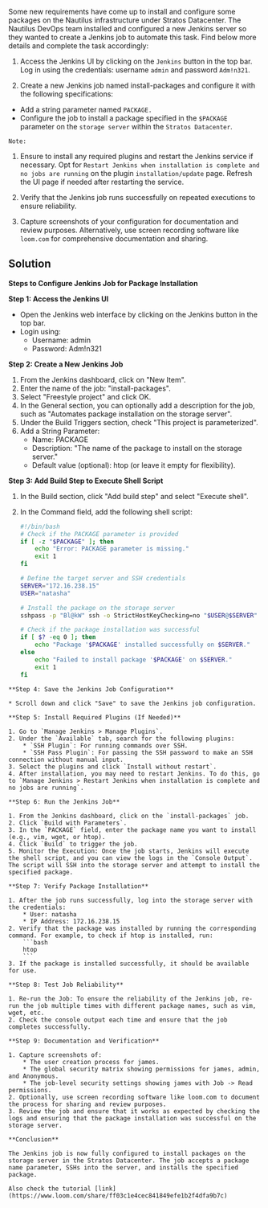 Some new requirements have come up to install and configure some packages on the Nautilus infrastructure under Stratos Datacenter. The Nautilus DevOps team installed and configured a new Jenkins server so they wanted to create a Jenkins job to automate this task. Find below more details and complete the task accordingly:


1. Access the Jenkins UI by clicking on the `Jenkins` button in the top bar. Log in using the credentials: username `admin` and password `Adm!n321`.


2. Create a new Jenkins job named install-packages and configure it with the following specifications:


- Add a string parameter named `PACKAGE.`
- Configure the job to install a package specified in the `$PACKAGE` parameter on the `storage server` within the `Stratos Datacenter`.

`Note:`


1. Ensure to install any required plugins and restart the Jenkins service if necessary. Opt for `Restart Jenkins when installation is complete and no jobs are running` on the plugin `installation/update` page. Refresh the UI page if needed after restarting the service.


2. Verify that the Jenkins job runs successfully on repeated executions to ensure reliability.


3. Capture screenshots of your configuration for documentation and review purposes. Alternatively, use screen recording software like `loom.com` for comprehensive documentation and sharing.

## Solution
**Steps to Configure Jenkins Job for Package Installation**

**Step 1: Access the Jenkins UI**

* Open the Jenkins web interface by clicking on the Jenkins button in the top bar.
* Login using:
    * Username: admin
    * Password: Adm!n321

**Step 2: Create a New Jenkins Job**

1. From the Jenkins dashboard, click on "New Item".
2. Enter the name of the job: "install-packages".
3. Select "Freestyle project" and click OK.
4. In the General section, you can optionally add a description for the job, such as "Automates package installation on the storage server".
5. Under the Build Triggers section, check "This project is parameterized".
6. Add a String Parameter:
    * Name: PACKAGE
    * Description: "The name of the package to install on the storage server."
    * Default value (optional): htop (or leave it empty for flexibility).

**Step 3: Add Build Step to Execute Shell Script**

1. In the Build section, click "Add build step" and select "Execute shell".
2. In the Command field, add the following shell script:

   ```bash
   #!/bin/bash
   # Check if the PACKAGE parameter is provided
   if [ -z "$PACKAGE" ]; then
       echo "Error: PACKAGE parameter is missing."
       exit 1
   fi

   # Define the target server and SSH credentials
   SERVER="172.16.238.15"
   USER="natasha"

   # Install the package on the storage server
   sshpass -p "Bl@kW" ssh -o StrictHostKeyChecking=no "$USER@$SERVER" "sudo apt-get update && sudo apt-get install -y $PACKAGE"

   # Check if the package installation was successful
   if [ $? -eq 0 ]; then
       echo "Package '$PACKAGE' installed successfully on $SERVER."
   else
       echo "Failed to install package '$PACKAGE' on $SERVER."
       exit 1
   fi
```
**Step 4: Save the Jenkins Job Configuration**

* Scroll down and click "Save" to save the Jenkins job configuration.

**Step 5: Install Required Plugins (If Needed)**

1. Go to `Manage Jenkins > Manage Plugins`.
2. Under the `Available` tab, search for the following plugins:
    * `SSH Plugin`: For running commands over SSH.
    * `SSH Pass Plugin`: For passing the SSH password to make an SSH connection without manual input.
3. Select the plugins and click `Install without restart`.
4. After installation, you may need to restart Jenkins. To do this, go to `Manage Jenkins > Restart Jenkins when installation is complete and no jobs are running`.

**Step 6: Run the Jenkins Job**

1. From the Jenkins dashboard, click on the `install-packages` job.
2. Click `Build with Parameters`.
3. In the `PACKAGE` field, enter the package name you want to install (e.g., vim, wget, or htop).
4. Click `Build` to trigger the job.
5. Monitor the Execution: Once the job starts, Jenkins will execute the shell script, and you can view the logs in the `Console Output`. The script will SSH into the storage server and attempt to install the specified package.

**Step 7: Verify Package Installation**

1. After the job runs successfully, log into the storage server with the credentials:
    * User: natasha
    * IP Address: 172.16.238.15
2. Verify that the package was installed by running the corresponding command. For example, to check if htop is installed, run:
    ```bash
    htop
    ```
3. If the package is installed successfully, it should be available for use.

**Step 8: Test Job Reliability**

1. Re-run the Job: To ensure the reliability of the Jenkins job, re-run the job multiple times with different package names, such as vim, wget, etc.
2. Check the console output each time and ensure that the job completes successfully.

**Step 9: Documentation and Verification**

1. Capture screenshots of:
    * The user creation process for james.
    * The global security matrix showing permissions for james, admin, and Anonymous.
    * The job-level security settings showing james with Job -> Read permissions.
2. Optionally, use screen recording software like loom.com to document the process for sharing and review purposes.
3. Review the job and ensure that it works as expected by checking the logs and ensuring that the package installation was successful on the storage server.

**Conclusion**

The Jenkins job is now fully configured to install packages on the storage server in the Stratos Datacenter. The job accepts a package name parameter, SSHs into the server, and installs the specified package.

Also check the tutorial [link](https://www.loom.com/share/ff03c1e4cec841849efe1b2f4dfa9b7c)